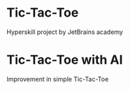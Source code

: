 # Tic-Tac-Toe
Hyperskill project by JetBrains academy
# Tic-Tac-Toe with AI
Improvement in simple Tic-Tac-Toe
